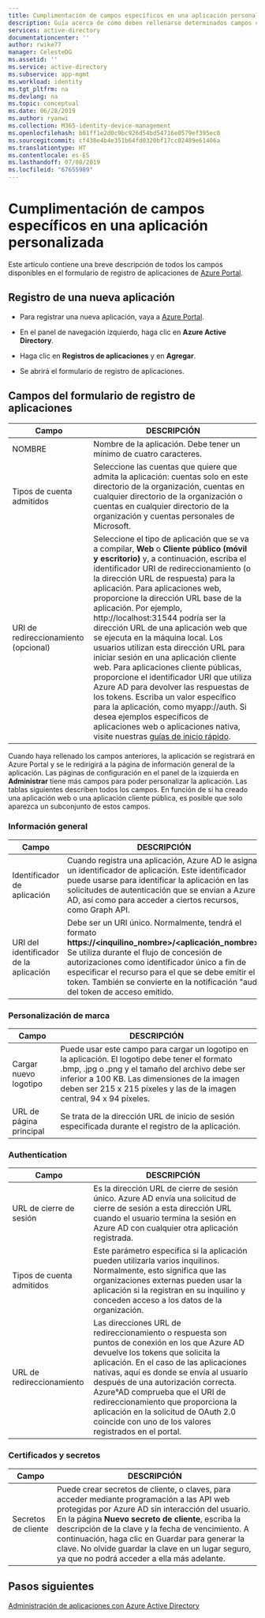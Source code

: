 ```yaml
---
title: Cumplimentación de campos específicos en una aplicación personalizada | Microsoft Docs
description: Guía acerca de cómo deben rellenarse determinados campos cuando se registra una aplicación personalizada desarrollada con Azure AD
services: active-directory
documentationcenter: ''
author: rwike77
manager: CelesteDG
ms.assetid: ''
ms.service: active-directory
ms.subservice: app-mgmt
ms.workload: identity
ms.tgt_pltfrm: na
ms.devlang: na
ms.topic: conceptual
ms.date: 06/28/2019
ms.author: ryanwi
ms.collection: M365-identity-device-management
ms.openlocfilehash: b01ff1e2d0c9bc926d54bd54716e0579ef395ec0
ms.sourcegitcommit: cf438e4b4e351b64fd0320bf17cc02489e61406a
ms.translationtype: HT
ms.contentlocale: es-ES
ms.lasthandoff: 07/08/2019
ms.locfileid: "67655989"
---
```

# <a name="how-to-fill-out-specific-fields-for-a-custom-developed-application"></a>Cumplimentación de campos específicos en una aplicación personalizada

Este artículo contiene una breve descripción de todos los campos disponibles en el formulario de registro de aplicaciones de [Azure Portal](https://portal.azure.com).

## <a name="register-a-new-application"></a>Registro de una nueva aplicación

-   Para registrar una nueva aplicación, vaya a [Azure Portal](https://portal.azure.com).

-   En el panel de navegación izquierdo, haga clic en **Azure Active Directory**.

-   Haga clic en **Registros de aplicaciones** y en **Agregar**.

-   Se abrirá el formulario de registro de aplicaciones.

## <a name="fields-in-the-application-registration-form"></a>Campos del formulario de registro de aplicaciones


| Campo            | DESCRIPCIÓN                                                                              |
|------------------|------------------------------------------------------------------------------------------|
| NOMBRE             | Nombre de la aplicación. Debe tener un mínimo de cuatro caracteres.                |
| Tipos de cuenta admitidos| Seleccione las cuentas que quiere que admita la aplicación: cuentas solo en este directorio de la organización, cuentas en cualquier directorio de la organización o cuentas en cualquier directorio de la organización y cuentas personales de Microsoft.  |
| URI de redireccionamiento (opcional) | Seleccione el tipo de aplicación que se va a compilar, **Web** o **Cliente público (móvil y escritorio)** y, a continuación, escriba el identificador URI de redireccionamiento (o la dirección URL de respuesta) para la aplicación. Para aplicaciones web, proporcione la dirección URL base de la aplicación. Por ejemplo, http://localhost:31544 podría ser la dirección URL de una aplicación web que se ejecuta en la máquina local. Los usuarios utilizan esta dirección URL para iniciar sesión en una aplicación cliente web. Para aplicaciones cliente públicas, proporcione el identificador URI que utiliza Azure AD para devolver las respuestas de los tokens. Escriba un valor específico para la aplicación, como myapp://auth. Si desea ejemplos específicos de aplicaciones web o aplicaciones nativa, visite nuestras [guías de inicio rápido](https://docs.microsoft.com/azure/active-directory/develop).|

Cuando haya rellenado los campos anteriores, la aplicación se registrará en Azure Portal y se le redirigirá a la página de información general de la aplicación. Las páginas de configuración en el panel de la izquierda en **Administrar** tiene más campos para poder personalizar la aplicación. Las tablas siguientes describen todos los campos. En función de si ha creado una aplicación web o una aplicación cliente pública, es posible que solo aparezca un subconjunto de estos campos.

### <a name="overview"></a>Información general
| Campo           | DESCRIPCIÓN        |
|-----------------|-----------------------------------------------------------------------------------------------------------------------------------------------------------------------------------------------------------------------------------------------------------------------------------------------------------------|
| Identificador de aplicación  | Cuando registra una aplicación, Azure AD le asigna un identificador de aplicación. Este identificador puede usarse para identificar la aplicación en las solicitudes de autenticación que se envían a Azure AD, así como para acceder a ciertos recursos, como Graph API.                                                          |
| URI del identificador de la aplicación      | Debe ser un URI único. Normalmente, tendrá el formato **https://&lt;inquilino\_nombre&gt;/&lt;aplicación\_nombre&gt;.** Se utiliza durante el flujo de concesión de autorizaciones como identificador único a fin de especificar el recurso para el que se debe emitir el token. También se convierte en la notificación "aud" del token de acceso emitido. |

### <a name="branding"></a>Personalización de marca

| Campo           | DESCRIPCIÓN        |
|-----------------|-----------------------------------------------------------------------------------------------------------------------------------------------------------------------------------------------------------------------------------------------------------------------------------------------------------------|
| Cargar nuevo logotipo | Puede usar este campo para cargar un logotipo en la aplicación. El logotipo debe tener el formato .bmp, .jpg o .png y el tamaño del archivo debe ser inferior a 100 KB. Las dimensiones de la imagen deben ser 215 x 215 píxeles y las de la imagen central, 94 x 94 píxeles.|
| URL de página principal   | Se trata de la dirección URL de inicio de sesión especificada durante el registro de la aplicación.|

### <a name="authentication"></a>Authentication

| Campo           | DESCRIPCIÓN        |
|-----------------|-----------------------------------------------------------------------------------------------------------------------------------------------------------------------------------------------------------------------------------------------------------------------------------------------------------------|
| URL de cierre de sesión      | Es la dirección URL de cierre de sesión único. Azure AD envía una solicitud de cierre de sesión a esta dirección URL cuando el usuario termina la sesión en Azure AD con cualquier otra aplicación registrada.|
| Tipos de cuenta admitidos  | Este parámetro especifica si la aplicación pueden utilizarla varios inquilinos. Normalmente, esto significa que las organizaciones externas pueden usar la aplicación si la registran en su inquilino y conceden acceso a los datos de la organización.|
| URL de redireccionamiento      | Las direcciones URL de redireccionamiento o respuesta son puntos de conexión en los que Azure AD devuelve los tokens que solicita la aplicación. En el caso de las aplicaciones nativas, aquí es donde se envía al usuario después de una autorización correcta. Azure°AD comprueba que el URI de redireccionamiento que proporciona la aplicación en la solicitud de OAuth 2.0 coincide con uno de los valores registrados en el portal.|

### <a name="certificates-and-secrets"></a>Certificados y secretos

| Campo           | DESCRIPCIÓN        |
|-----------------|-----------------------------------------------------------------------------------------------------------------------------------------------------------------------------------------------------------------------------------------------------------------------------------------------------------------|
| Secretos de cliente            | Puede crear secretos de cliente, o claves, para acceder mediante programación a las API web protegidas por Azure AD sin interacción del usuario. En la página **Nuevo secreto de cliente**, escriba la descripción de la clave y la fecha de vencimiento. A continuación, haga clic en Guardar para generar la clave. No olvide guardar la clave en un lugar seguro, ya que no podrá acceder a ella más adelante.             |

## <a name="next-steps"></a>Pasos siguientes
[Administración de aplicaciones con Azure Active Directory](../manage-apps/what-is-application-management.md)
